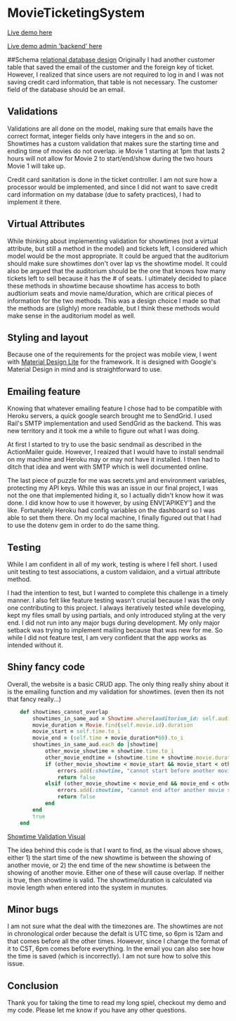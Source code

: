 # MovieTicketingSystem

[Live demo here](https://movie-ticketing-system.herokuapp.com/)

[Live demo admin 'backend' here](https://movie-ticketing-system.herokuapp.com/admin)

##Schema
[relational database design](https://github.com/viKuo/MovieTicketingSystem/blob/master/Schema-design.png)
Originally I had another customer table that saved the email of the customer and the foreign key of ticket. However, I realized that since users are not required to log in and I was not saving credit card information, that table is not necessary. The customer field of the database should be an email.

## Validations
Validations are all done on the model, making sure that emails have the correct format, integer fields only have integers in the and so on. Showtimes has a custom validation that makes sure the starting time and ending time of movies do not overlap. ie Movie 1 starting at 1pm that lasts 2 hours will not allow for Movie 2 to start/end/show during the two hours Movie 1 will take up.

Credit card sanitation is done in the ticket controller. I am not sure how a processor would be implemented, and since I did not want to save credit card information on my database (due to safety practices), I had to implement it there.

## Virtual Attributes
While thinking about implementing validation for showtimes (not a virtual attribute, but still a method in the model) and tickets left, I considered which model would be the most appropriate. It could be argued that the auditorium should make sure showtimes don't over lap vs the showtime model. It could also be argued that the auditorium should be the one that knows how many tickets left to sell because it has the # of seats. I ultimately decided to place these methods in showtime because showtime has access to both audtiorium seats and movie name/duration, which are critical pieces of information for the two methods. This was a design choice I made so that the methods are (slighly) more readable, but I think these methods would make sense in the auditorium model as well.

## Styling and layout
Because one of the requirements for the project was mobile view, I went with [Material Design Lite](https://getmdl.io/index.html) for the framework. It is designed with Google's Material Design in mind and is straightforward to use.

## Emailing feature
Knowing that whatever emailing feature I chose had to be compatible with Heroku servers, a quick google search brought me to SendGrid. I used Rail's SMTP implementation and used SendGrid as the backend. This was new territory and it took me a while to figure out what I was doing.

At first I started to try to use the basic sendmail as described in the ActionMailer guide. However, I reaized that I would have to install sendmail on my machine and Heroku may or may not have it installed. I then had to ditch that idea and went with SMTP which is well documented online.

The last piece of puzzle for me was secrets.yml and environment variables, protecting my API keys. While this was an issue in our final project, I was not the one that implemented hiding it, so I actually didn't know how it was done. I did know how to use it however, by using ENV['APIKEY'] and the like. Fortunately Heroku had config variables on the dashboard so I was able to set them there. On my local machine, I finally figured out that I had to use the dotenv gem in order to do the same thing. 

## Testing
While I am confident in all of my work, testing is where I fell short. I used unit testing to test associations, a custom validaion, and a virtual attribute method.

I had the intention to test, but I wanted to complete this challenge in a timely manner. I also felt like feature testing wasn't crucial because I was the only one contributing to this project. I always iteratively tested while developing, kept my files small by using partials, and only introduced styling at the very end. I did not run into any major bugs during development. My only major setback was trying to implement mailing because that was new for me. So while I did not feature test, I am very confident that the app works as intended without it.

## Shiny fancy code
Overall, the website is a basic CRUD app. The only thing really shiny about it is the emailing function and my validation for showtimes. (even then its not that fancy really...)

```Ruby
	def showtimes_cannot_overlap
		showtimes_in_same_aud = Showtime.where(auditorium_id: self.auditorium.id)
		movie_duration = Movie.find(self.movie.id).duration
		movie_start = self.time.to_i
		movie_end = (self.time + movie_duration*60).to_i
		showtimes_in_same_aud.each do |showtime|
			other_movie_showtime = showtime.time.to_i
			other_movie_endtime = (showtime.time + showtime.movie.duration*60).to_i
			if (other_movie_showtime < movie_start && movie_start < other_movie_endtime)
				errors.add(:showtime, "cannot start before another movie ends")
				return false
			elsif (other_movie_showtime < movie_end && movie_end < other_movie_endtime)
				errors.add(:showtime, "cannot end after another movie starts")
				return false
			end
		end
		true
	end
```


[Showtime Validation Visual](https://github.com/viKuo/MovieTicketingSystem/blob/master/Showtime-overlap-validation-example.png)

The idea behind this code is that I want to find, as the visual above shows, either 1) the start time of the new showtime is between the showing of another movie, or 2) the end time of the new showtime is between the showing of another movie. Either one of these will cause overlap. If neither is true, then showtime is valid. The showtime/duration is calculated via movie length when entered into the system in munutes.

## Minor bugs
I am not sure what the deal with the timezones are. The showtimes are not in chronological order because the defalt is UTC time, so 6pm is 12am and that comes before all the other times. However, since I change the format of it to CST, 6pm comes before everything. In the email you can also see how the time is saved (which is incorrectly). I am not sure how to solve this issue.

## Conclusion
Thank you for taking the time to read my long spiel, checkout my demo and my code. Please let me know if you have any other questions.